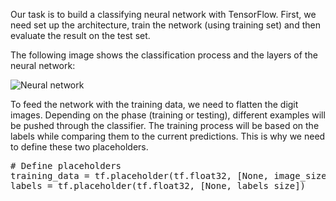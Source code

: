 Our task is to build a classifying neural network with TensorFlow. First, we need set up the architecture, train the network (using training set) and then evaluate the result on the test set.

The following image shows the classification process and the layers of the neural network:

<img src="/basiafusinska/courses/tensorflow-getting-started/tensorflow-mnist-beginner/assets/network.png" alt="Neural network">

To feed the network with the training data, we need to flatten the digit images. Depending on the phase (training or testing), different examples will be pushed through the classifier. The training process will be based on the labels while comparing them to the current predictions. This is why we need to define these two placeholders.

<pre class="file" data-filename="app.py" data-target="append">
# Define placeholders
training_data = tf.placeholder(tf.float32, [None, image_size*image_size])
labels = tf.placeholder(tf.float32, [None, labels_size])
</pre>
